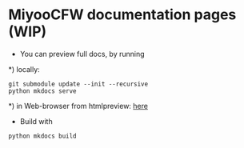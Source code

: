 # MiyooCFW documentation pages (WIP)

- You can preview full docs, by running

*) locally:
```
git submodule update --init --recursive
python mkdocs serve
```
*) in Web-browser from htmlpreview:
 [here](http://htmlpreview.github.io/?https://github.com/MiyooCFW/docs/blob/site/index.html)

- Build with
```
python mkdocs build
```